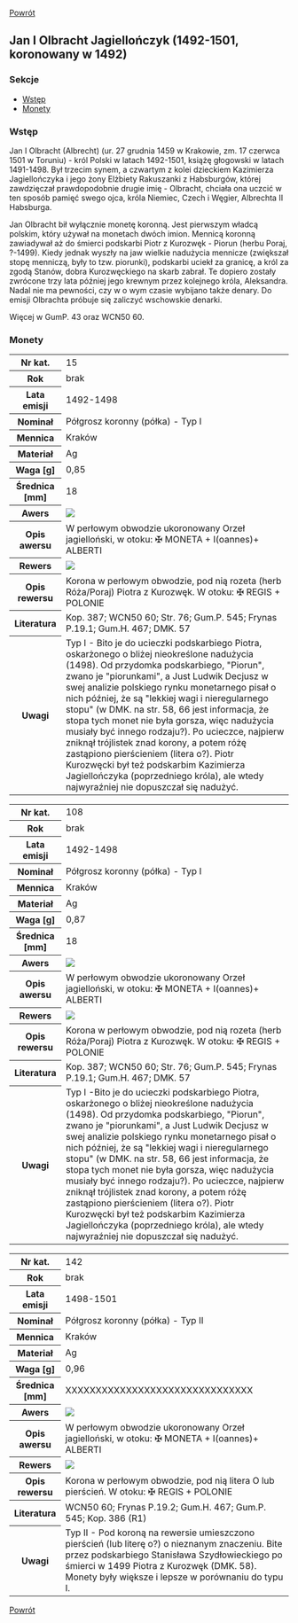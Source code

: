 [Powrót](../)


## Jan I Olbracht Jagiellończyk (1492-1501, koronowany w 1492)

### Sekcje
- [Wstęp](#m1)
- [Monety](#m2)


<a id='m1'></a>
### Wstęp

Jan I Olbracht (Albrecht) (ur. 27 grudnia 1459 w Krakowie, zm. 17 czerwca 1501 w Toruniu) - król Polski w latach 1492-1501, książę głogowski w latach 1491-1498. Był trzecim synem, a czwartym z kolei dzieckiem Kazimierza Jagiellończyka i jego żony Elżbiety Rakuszanki z Habsburgów, której zawdzięczał prawdopodobnie drugie imię - Olbracht, chciała ona uczcić w ten sposób pamięć swego ojca, króla Niemiec, Czech i Węgier, Albrechta II Habsburga.

Jan Olbracht bił wyłącznie monetę koronną. Jest pierwszym władcą polskim, który używał na monetach dwóch imion. Mennicą koronną zawiadywał aż do śmierci podskarbi Piotr z Kurozwęk - Piorun (herbu Poraj, ?-1499). Kiedy jednak wyszły na jaw wielkie nadużycia mennicze (zwiększał stopę menniczą, były to tzw. piorunki), podskarbi uciekł za granicę, a król za zgodą Stanów, dobra Kurozwęckiego na skarb zabrał. Te dopiero zostały zwrócone trzy lata później jego krewnym przez kolejnego króla, Aleksandra. Nadal nie ma pewności, czy w o wym czasie wybijano także denary. Do emisji Olbrachta próbuje się zaliczyć wschowskie denarki.

Więcej w GumP. 43 oraz WCN50 60.


<a id='m2'></a>
### Monety

<table class="center">
  <tr>
    <th>Nr kat.</th>
    <td>15</td>
  </tr>
  <tr>
    <th>Rok</th>
    <td>brak</td>
  </tr>
  <tr>
    <th>Lata emisji</th>
    <td>1492-1498</td>
  </tr>
  <tr>
    <th>Nominał</th>
    <td>Półgrosz koronny (półka) - Typ I</td>
  </tr>
  <tr>
    <th>Mennica</th>
    <td>Kraków</td>
  </tr>
  <tr>
    <th>Materiał</th>
    <td>Ag</td>
  </tr>
  <tr>
    <th>Waga [g]</th>
    <td>0,85</td>
  </tr>
  <tr>
    <th>Średnica [mm]</th>
    <td>18</td>
  </tr>
  <tr>
    <th>Awers</th>
    <td><img src="images/0015 - 1492-1501 - polgrosz - Jan I Olbracht - awers.jpg"/></td>
  </tr>
  <tr>
    <th>Opis awersu</th>
    <td>W perłowym obwodzie ukoronowany Orzeł jagielloński, w otoku: ✠ MONETA + I(oannes)+ ALBERTI</td>
  </tr>
  <tr>
    <th>Rewers</th>
    <td><img src="images/0015 - 1492-1501 - polgrosz - Jan I Olbracht - rewers.jpg"/></td>
  </tr>
  <tr>
    <th>Opis rewersu</th>
    <td>Korona w perłowym obwodzie, pod nią rozeta (herb Róża/Poraj) Piotra z Kurozwęk. W otoku: ✠ REGIS + POLONIE</td>
  </tr>
  <tr>
    <th>Literatura</th>
    <td>Kop. 387; WCN50 60; Str. 76; Gum.P. 545; Frynas P.19.1; Gum.H. 467; DMK. 57</td>
  </tr>
  <tr>
    <th>Uwagi</th>
    <td>Typ I - Bito je do ucieczki podskarbiego Piotra, oskarżonego o bliżej nieokreślone nadużycia (1498). Od przydomka podskarbiego, "Piorun", zwano je "piorunkami", a Just Ludwik Decjusz w swej analizie polskiego rynku monetarnego pisał o nich później, że są "lekkiej wagi i nieregularnego stopu" (w DMK. na str. 58, 66 jest informacja, że stopa tych monet nie była gorsza, więc nadużycia musiały być innego rodzaju?). Po ucieczce, najpierw zniknął trójlistek znad korony, a potem różę zastąpiono pierścieniem (litera o?). Piotr Kurozwęcki był też podskarbim Kazimierza Jagiellończyka (poprzedniego króla), ale wtedy najwyraźniej nie dopuszczał się nadużyć.</td>
  </tr>
</table>

<table class="center">
  <tr>
    <th>Nr kat.</th>
    <td>108</td>
  </tr>
  <tr>
    <th>Rok</th>
    <td>brak</td>
  </tr>
  <tr>
    <th>Lata emisji</th>
    <td>1492-1498</td>
  </tr>
  <tr>
    <th>Nominał</th>
    <td>Półgrosz koronny (półka) - Typ I</td>
  </tr>
  <tr>
    <th>Mennica</th>
    <td>Kraków</td>
  </tr>
  <tr>
    <th>Materiał</th>
    <td>Ag</td>
  </tr>
  <tr>
    <th>Waga [g]</th>
    <td>0,87</td>
  </tr>
  <tr>
    <th>Średnica [mm]</th>
    <td>18</td>
  </tr>
  <tr>
    <th>Awers</th>
    <td><img src="images/0108 - 1492-1501 - polgrosz - Jan I Olbracht - awers.jpg"/></td>
  </tr>
  <tr>
    <th>Opis awersu</th>
    <td>W perłowym obwodzie ukoronowany Orzeł jagielloński, w otoku: ✠ MONETA + I(oannes)+ ALBERTI</td>
  </tr>
  <tr>
    <th>Rewers</th>
    <td><img src="images/0108 - 1492-1501 - polgrosz - Jan I Olbracht - rewers.jpg"/></td>
  </tr>
  <tr>
    <th>Opis rewersu</th>
    <td>Korona w perłowym obwodzie, pod nią rozeta (herb Róża/Poraj) Piotra z Kurozwęk. W otoku: ✠ REGIS + POLONIE</td>
  </tr>
  <tr>
    <th>Literatura</th>
    <td>Kop. 387; WCN50 60; Str. 76; Gum.P. 545; Frynas P.19.1; Gum.H. 467; DMK. 57</td>
  </tr>
  <tr>
    <th>Uwagi</th>
    <td>Typ I -Bito je do ucieczki podskarbiego Piotra, oskarżonego o bliżej nieokreślone nadużycia (1498). Od przydomka podskarbiego, "Piorun", zwano je "piorunkami", a Just Ludwik Decjusz w swej analizie polskiego rynku monetarnego pisał o nich później, że są "lekkiej wagi i nieregularnego stopu" (w DMK. na str. 58, 66 jest informacja, że stopa tych monet nie była gorsza, więc nadużycia musiały być innego rodzaju?). Po ucieczce, najpierw zniknął trójlistek znad korony, a potem różę zastąpiono pierścieniem (litera o?). Piotr Kurozwęcki był też podskarbim Kazimierza Jagiellończyka (poprzedniego króla), ale wtedy najwyraźniej nie dopuszczał się nadużyć.</td>
  </tr>
</table>

<table class="center">
  <tr>
    <th>Nr kat.</th>
    <td>142</td>
  </tr>
  <tr>
    <th>Rok</th>
    <td>brak</td>
  </tr>
  <tr>
    <th>Lata emisji</th>
    <td>1498-1501</td>
  </tr>
  <tr>
    <th>Nominał</th>
    <td>Półgrosz koronny (półka) - Typ II</td>
  </tr>
  <tr>
    <th>Mennica</th>
    <td>Kraków</td>
  </tr>
  <tr>
    <th>Materiał</th>
    <td>Ag</td>
  </tr>
  <tr>
    <th>Waga [g]</th>
    <td>0,96</td>
  </tr>
  <tr>
    <th>Średnica [mm]</th>
    <td>XXXXXXXXXXXXXXXXXXXXXXXXXXXXXXX</td>
  </tr>
  <tr>
    <th>Awers</th>
    <td><img src="images/0142 - 1498-1501 - polgrosz - Jan Olbracht - awers.jpg"/></td>
  </tr>
  <tr>
    <th>Opis awersu</th>
    <td>W perłowym obwodzie ukoronowany Orzeł jagielloński, w otoku: ✠ MONETA + I(oannes)+ ALBERTI</td>
  </tr>
  <tr>
    <th>Rewers</th>
    <td><img src="images/0142 - 1498-1501 - polgrosz - Jan Olbracht - rewers.jpg"/></td>
  </tr>
  <tr>
    <th>Opis rewersu</th>
    <td>Korona w perłowym obwodzie, pod nią litera O lub pierścień. W otoku: ✠ REGIS + POLONIE</td>
  </tr>
  <tr>
    <th>Literatura</th>
    <td>WCN50 60; Frynas P.19.2; Gum.H. 467; Gum.P. 545; Kop. 386 (R1)</td>
  </tr>
  <tr>
    <th>Uwagi</th>
    <td>Typ II - Pod koroną na rewersie umieszczono pierścień (lub literę o?) o nieznanym znaczeniu. Bite przez podskarbiego Stanisława Szydłowieckiego po śmierci w 1499 Piotra z Kurozwęk (DMK. 58). Monety były większe i lepsze w porównaniu do typu I.</td>
  </tr>
</table>


[Powrót](../)